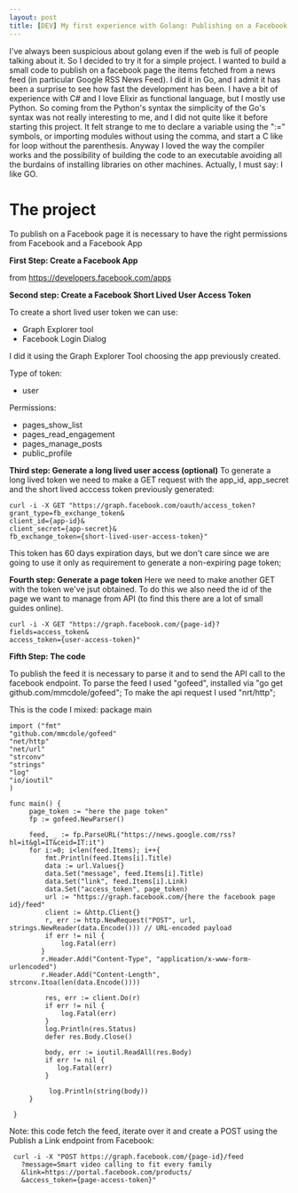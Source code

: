 ```yaml
---
layout: post
title: [DEV] My first experience with Golang: Publishing on a Facebook page from an RSS news feed
---
```


I've always been suspicious about golang even if the web is full of people talking about it. So I decided to try it for a simple project.
I wanted to build a small code to publish on a facebook page the items fetched from a news feed (in particular Google RSS News Feed).
I did it in Go, and I admit it has been a surprise to see how fast the development has been. I have a bit of experience with C# and I love Elixir as functional language, but I mostly use Python. So coming from the Python's syntax
the simplicity of the Go's syntax was not really interesting to me, and I did not quite like it before starting this project.
It felt strange to me to declare a variable using the ":=" symbols, or importing modules without using the comma, and start a C like for loop without the parenthesis.
Anyway I loved the way the compiler works and the possibility of building the code to an executable avoiding all the burdains of installing libraries on other machines.
Actually, I must say: I like GO.

# The project

To publish on a Facebook page it is necessary to have the right permissions from Facebook and a Facebook App

**First Step: Create a Facebook App**

from https://developers.facebook.com/apps

**Second step: Create a Facebook Short Lived User Access Token**

To create a short lived user token we can use:
- Graph Explorer tool
- Facebook Login Dialog 

I did it using the Graph Explorer Tool choosing the app previously created.

Type of token: 
- user 

Permissions:
- pages_show_list
- pages_read_engagement
- pages_manage_posts
- public_profile

**Third step: Generate a long lived user access (optional)**
To generate a long lived token we need to make a GET request with the app_id, app_secret and the short lived acccess token previously generated:

    curl -i -X GET "https://graph.facebook.com/oauth/access_token?grant_type=fb_exchange_token&
    client_id={app-id}&
    client_secret={app-secret}&
    fb_exchange_token={short-lived-user-access-token}"
This token has 60 days expiration days, but we don't care since we are going to use it only as requirement to generate a non-expiring page token;

**Fourth step: Generate a page token**
Here we need to make another GET with the token we've jsut obtained. To do this we also need the id of the page we want to manage from API (to find this there are a lot of small guides online).

    curl -i -X GET "https://graph.facebook.com/{page-id}?
    fields=access_token&
    access_token={user-access-token}"
  
**Fifth Step: The code**

To publish the feed it is necessary to parse it and to send the API call to the facebook endpoint.
To parse the feed I used "gofeed", installed via "go get github.com/mmcdole/gofeed"; 
To make the api request I used "nrt/http";

This is the code I mixed:
package main


    import ("fmt"
    "github.com/mmcdole/gofeed"
    "net/http"
    "net/url"
    "strconv"
    "strings"
    "log"
    "io/ioutil"
    )

    func main() {
	     page_token := "here the page token"
	     fp := gofeed.NewParser()
	
	     feed, _ := fp.ParseURL("https://news.google.com/rss?hl=it&gl=IT&ceid=IT:it")
	     for i:=0; i<len(feed.Items); i++{
		     fmt.Println(feed.Items[i].Title)
		     data := url.Values{}
		     data.Set("message", feed.Items[i].Title)
		     data.Set("link", feed.Items[i].Link)
		     data.Set("access_token", page_token)
		     url := "https://graph.facebook.com/{here the facebook page id}/feed"
		     client := &http.Client{}
		     r, err := http.NewRequest("POST", url, strings.NewReader(data.Encode())) // URL-encoded payload
		     if err != nil {
			     log.Fatal(err)
		    }
		    r.Header.Add("Content-Type", "application/x-www-form-urlencoded")
		    r.Header.Add("Content-Length", strconv.Itoa(len(data.Encode())))

		     res, err := client.Do(r)
		     if err != nil {
			     log.Fatal(err)
		     }
		     log.Println(res.Status)
		     defer res.Body.Close()
		
		     body, err := ioutil.ReadAll(res.Body)
		     if err != nil {
			    log.Fatal(err)
		     }
		
		      log.Println(string(body))
	     }

     }

Note: this code fetch the feed, iterate over it and create a POST using the Publish a Link endpoint from Facebook:

     curl -i -X "POST https://graph.facebook.com/{page-id}/feed
       ?message=Smart video calling to fit every family
       &link=https://portal.facebook.com/products/
       &access_token={page-access-token}"
